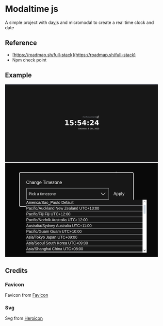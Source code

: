 
# Modaltime js

A simple project with dayjs and micromodal to create a real time clock and date


## Reference

 - [https://roadmap.sh/full-stack](https://roadmap.sh/full-stack)
 - Npm check point


## Example

<img src="/images/Screenshot from 2023-12-08 23-54-29.png">

<img src="/images/Screenshot from 2023-12-08 23-54-43.png">

## Credits

### Favicon
Favicon from [Favicon](https://www.favicon.io)

### Svg
Svg from [Heroicon](https://www.heroicons.com)
